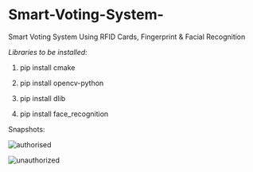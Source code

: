 # Smart-Voting-System-
Smart Voting System Using RFID Cards, Fingerprint &amp; Facial Recognition 

*Libraries to be installed:*

1. pip install cmake

2. pip install opencv-python

3. pip install dlib

4. pip install face_recognition

Snapshots:

![authorised](https://user-images.githubusercontent.com/82816210/202089574-741d6f77-b21f-49b1-b413-d2a14d1f18ca.png)




![unauthorized](https://user-images.githubusercontent.com/82816210/202089615-a3292731-fb25-4549-bfed-d07deebfdbec.png)
